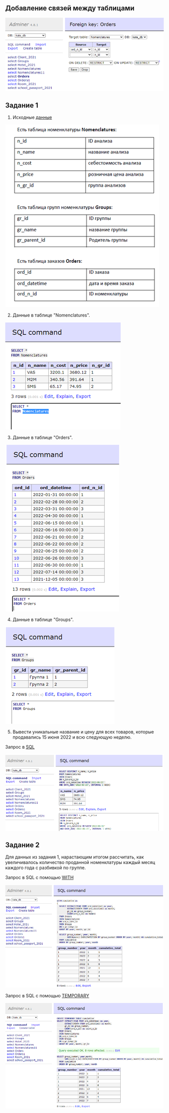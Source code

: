 ## Добавление связей между таблицами

![Пример](/SQL/screen/Screenshot_2SQL.png "Пример")

## Задание 1

1. Исходные [данные](/SQL/document/%D0%A2%D0%B5%D1%81%D1%82%D0%BE%D0%B2%D0%BE%D0%B5%20%D0%B7%D0%B0%D0%B2%D0%B4%D0%B0%D0%BD%D0%B8%D0%B5_CompX.xlsx)

![Пример](/SQL/screen/0.png "Пример")

2. Данные в таблице "Nomenclatures".

![Пример](/SQL/screen/N.png "Пример")

3. Данные в таблице "Orders".

![Пример](/SQL/screen/O.png "Пример")

4. Данные в таблице "Groups".

![Пример](/SQL/screen/G.png "Пример")

5. Вывести уникальные название и цену для всех товаров, которые продавались 15 июня 2022 и всю следующую неделю.

Запрос в [SQL](/SQL/Assignments/NomenclaturesTest/product.sql)

![Пример](/SQL/screen/product.png "Пример")

## Задание 2

Для данных из задания 1, нарастающим итогом рассчитать, как увеличивалось количество проданной номенклатуры каждый месяц каждого года с разбивкой по группе.

Запрос в SQL с помощью [WITH](/SQL/Assignments/NomenclaturesTest/cumulative_WITH.sql)

![Пример](/SQL/screen/with.png "Пример")

Запрос в SQL с помощью [TEMPORARY](/SQL/Assignments/NomenclaturesTest/cumulative_TEMPORARY_TABLE.sql)

![Пример](/SQL/screen/T.png "Пример")
